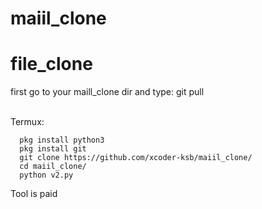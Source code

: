 # maiil_clone
# file_clone
first go to your maill_clone dir and type:
git pull

<br>
Termux:

      pkg install python3
      pkg install git
      git clone https://github.com/xcoder-ksb/maiil_clone/
      cd maiil_clone/
      python v2.py
      
      
Tool is paid
